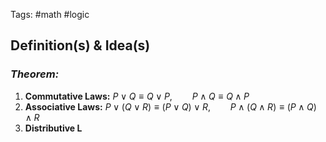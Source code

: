 Tags: #math #logic
## Definition(s) & Idea(s)
### *Theorem:*
1. **Commutative Laws:** $P\vee Q\equiv Q\vee P,\qquad P\wedge Q\equiv Q\wedge P$
2. **Associative Laws:** $P\vee(Q\vee R)\equiv (P\vee Q)\vee R,\qquad P\wedge(Q\wedge R)\equiv(P\wedge Q)\wedge R$
3. **Distributive L**


